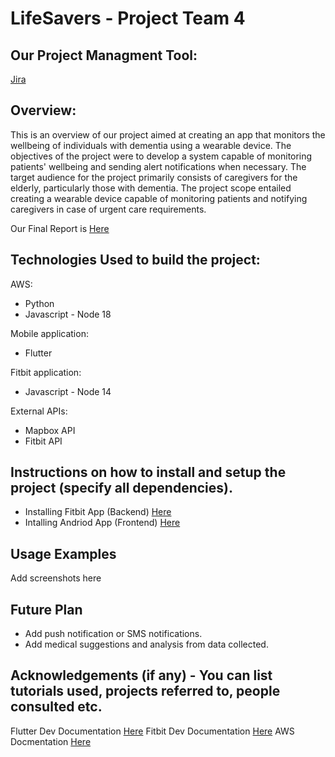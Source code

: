 # LifeSavers - Project Team 4

## Our Project Managment Tool:
[Jira](https://compsci399team4.atlassian.net/jira/software/projects/LB/boards/1)

## Overview:
This is an overview of our project aimed at creating an app that monitors the wellbeing of individuals with dementia using a wearable device. The objectives of the project were to develop a system capable of monitoring patients' wellbeing and sending alert notifications when necessary. The target audience for the project primarily consists of caregivers for the elderly, particularly those with dementia. The project scope entailed creating a wearable device capable of monitoring patients and notifying caregivers in case of urgent care requirements.

Our Final Report is [Here](https://docs.google.com/document/d/1YlUvtqlReOlDLZJfMkR7j_rECE_j8aPcOfNGaDZMD2M/edit?usp=sharing)

## Technologies Used to build the project:
AWS:
- Python
- Javascript - Node 18

Mobile application:
- Flutter

Fitbit application:
- Javascript - Node 14

External APIs:
- Mapbox API
- Fitbit API


## Instructions on how to install and setup the project (specify all dependencies).
- Installing Fitbit App (Backend) [Here](https://github.com/uoa-compsci399-s1-2023/project-team-4/tree/main/fitbit#readme)
- Intalling Andriod App (Frontend) [Here](https://github.com/uoa-compsci399-s1-2023/project-team-4/blob/main/frontend/README.md)

## Usage Examples
Add screenshots here

## Future Plan
* Add push notification or SMS notifications.
* Add medical suggestions and analysis from data collected.

## Acknowledgements (if any) - You can list tutorials used, projects referred to, people consulted etc.
Flutter Dev Documentation [Here](https://docs.flutter.dev/)
Fitbit Dev Documentation [Here](https://dev.fitbit.com/build/guides/)
AWS Docmentation [Here](https://docs.aws.amazon.com/)

